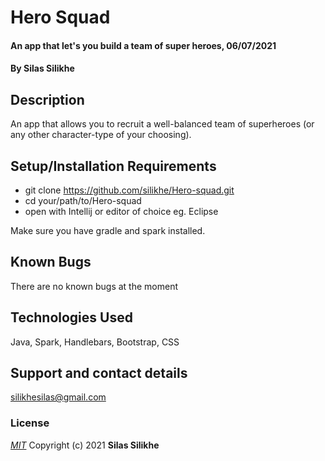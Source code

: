 # Hero Squad
#### An app that let's you build a team of super heroes, 06/07/2021
#### By **Silas Silikhe**
## Description
An app that allows you to recruit a well-balanced team of superheroes (or any other character-type of your choosing).
## Setup/Installation Requirements
* git clone https://github.com/silikhe/Hero-squad.git
* cd your/path/to/Hero-squad
* open with Intellij or editor of choice eg. Eclipse

Make sure you have gradle and spark installed.
## Known Bugs
There are no known bugs at the moment
## Technologies Used
Java, Spark, Handlebars, Bootstrap, CSS
## Support and contact details
silikhesilas@gmail.com
### License
*[MIT](license.txt)*
Copyright (c) 2021 **Silas Silikhe**